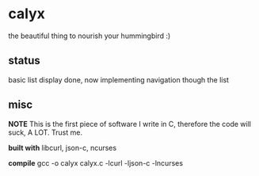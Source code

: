 calyx
=====
the beautiful thing to nourish your hummingbird :)

status
------
basic list display done, now implementing navigation though the list

misc
----
**NOTE** This is the first piece of software I write in C, therefore the code will suck, A LOT. Trust me.

**built with** libcurl, json-c, ncurses

**compile** gcc -o calyx calyx.c -lcurl -ljson-c -lncurses
